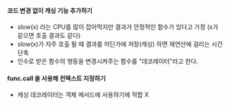 #### 코드 변경 없이 캐싱 기능 추가하기
  * slow(x) 라는 CPU를 많이 잡아먹지만 결과가 안정적인 함수가 있다고 가정 (x가 같으면 호출 결과도 같다)
  * slow(x)가 자주 호출 될 때 결과를 어딘가에 저장(캐싱) 하면 재연산에 걸리는 시간 단축
  * 인수로 받은 함수의 행동을 변경시켜주는 함수를 "데코레이터"라고 한다.

#### func.call 을 사용해 컨텍스트 지정하기
  * 캐싱 데코레이터는 객체 메서드에 사용하기에 적합 X
  
